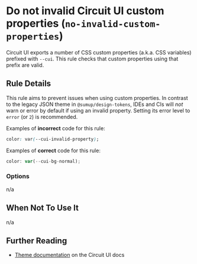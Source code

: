 # Do not invalid Circuit UI custom properties (`no-invalid-custom-properties`)

Circuit UI exports a number of CSS custom properties (a.k.a. CSS variables) prefixed with `--cui`. This rule checks that custom properties using that prefix are valid.

## Rule Details

This rule aims to prevent issues when using custom properties. In contrast to the legacy JSON theme in `@sumup/design-tokens`, IDEs and CIs will _not_ warn or error by default if using an invalid property. Setting its error level to `error` (or `2`) is recommended.

Examples of **incorrect** code for this rule:

```css
color: var(--cui-invalid-property);
```

Examples of **correct** code for this rule:

```js
color: var(--cui-bg-normal);
```

### Options

n/a

## When Not To Use It

n/a

## Further Reading

- [Theme documentation](https://circuit.sumup.com/?path=/docs/features-theme--docs) on the Circuit UI docs

